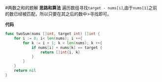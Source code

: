 #两数之和的题解
**思路和算法**
遍历数组寻找`target - nums[i]`,由于`nums[1]`之前的数已经被匹配，所以只要在其之后的数中>寻找即可。

**代码**
```Go
func twoSum(nums []int, target int) []int {
    for i := 0; i< len(nums); i ++{
        for k := i + 1; k < len(nums); k ++{
            if nums[i] + nums[k] == target {
                return []int{i, k}
            }
        }
    }
    return nil
}
```
